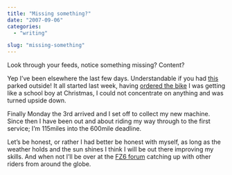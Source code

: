```yaml
---
title: "Missing something?"
date: "2007-09-06"
categories:
  - "writing"

slug: "missing-something"
---
```


Look through your feeds, notice something missing?
Content?

Yep I’ve been elsewhere the last few days. Understandable if you had [this](https://farm2.static.flickr.com/1028/1332849402_bf7e2d0c03.jpg) parked outside!
It all started last week, having [ordered the bike](https://adamchamberlin.info/2007/08/the-test-ride) I was getting like a school boy at Christmas, I could not concentrate on anything and was turned upside down.

Finally Monday the 3rd arrived and I set off to collect my new machine. Since then I have been out and about riding my way through to the first service; I’m 115miles into the 600mile deadline.

Let’s be honest, or rather I had better be honest with myself, as long as the weather holds and the sun shines I think I will be out there improving my skills. And when not I’ll be over at the [FZ6 forum](https://www.fz6-forum.com/) catching up with other riders from around the globe.
